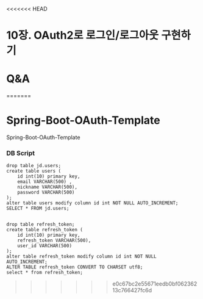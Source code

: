 <<<<<<< HEAD
# 10장. OAuth2로 로그인/로그아웃 구현하기
# Q&A 
=======
# Spring-Boot-OAuth-Template
 Spring-Boot-OAuth-Template

### DB Script

```
drop table jd.users;
create table users (
    id int(10) primary key,
    email VARCHAR(500) ,
    nickname VARCHAR(500),
    password VARCHAR(500)
);
alter table users modify column id int NOT NULL AUTO_INCREMENT;
SELECT * FROM jd.users;


drop table refresh_token;
create table refresh_token (
    id int(10) primary key,
    refresh_token VARCHAR(500),
    user_id VARCHAR(500)
);
alter table refresh_token modify column id int NOT NULL AUTO_INCREMENT;
ALTER TABLE refresh_token CONVERT TO CHARSET utf8;
select * from refresh_token;
```
>>>>>>> e0c67bc2e55671eedb0bf06236213c766427fc6d
